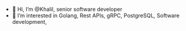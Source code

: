 - 👋 Hi, I’m @Khalil, senior software developer
- 👀 I’m interested in Golang, Rest APIs, gRPC, PostgreSQL, Software development, 
<!--- 🌱 Currently learning AWS

<!---
Khaliiloo/Khaliiloo is a ✨ special ✨ repository because its `README.md` (this file) appears on your GitHub profile.
You can click the Preview link to take a look at your changes.
--->
